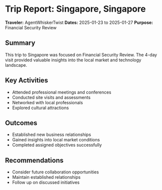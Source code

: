 # Trip Report: Singapore, Singapore

**Traveler:** AgentWhiskerTwist
**Dates:** 2025-01-23 to 2025-01-27
**Purpose:** Financial Security Review

## Summary
This trip to Singapore was focused on Financial Security Review. The 4-day visit provided valuable insights into the local market and technology landscape.

## Key Activities
- Attended professional meetings and conferences
- Conducted site visits and assessments
- Networked with local professionals
- Explored cultural attractions

## Outcomes
- Established new business relationships
- Gained insights into local market conditions
- Completed assigned objectives successfully

## Recommendations
- Consider future collaboration opportunities
- Maintain established relationships
- Follow up on discussed initiatives
